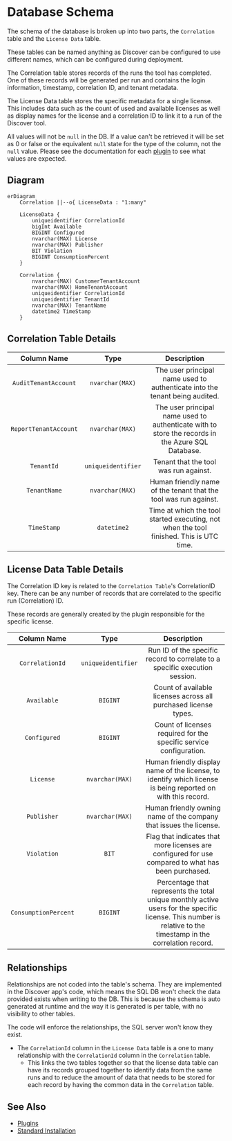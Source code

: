 # Database Schema

The schema of the database is broken up into two parts, the `Correlation` table and the `License Data` table.

These tables can be named anything as Discover can be configured to use different names, which can be configured during deployment.

The Correlation table stores records of the runs the tool has completed.
One of these records will be generated per run and contains the login information, timestamp, correlation ID, and tenant metadata.

The License Data table stores the specific metadata for a single license. This includes data such as the count of used and available licenses as well as display names for the license and a correlation ID to link it to a run of the Discover tool.

All values will not be `null` in the DB. If a value can't be retrieved it will be set as 0 or false or the equivalent `null` state for the type of the column, not the `null` value. Please see the documentation for each [plugin](Plugins/Overview.md) to see what values are expected.

## Diagram

```mermaid
erDiagram
    Correlation ||--o{ LicenseData : "1:many"

    LicenseData {
        uniqueidentifier CorrelationId
        bigInt Available
        BIGINT Configured
        nvarchar(MAX) License
        nvarchar(MAX) Publisher
        BIT Violation
        BIGINT ConsumptionPercent
    }

    Correlation {
        nvarchar(MAX) CustomerTenantAccount
        nvarchar(MAX) HomeTenantAccount
        uniqueidentifier CorrelationId
        uniqueidentifier TenantId
        nvarchar(MAX) TenantName
        datetime2 TimeStamp
    }
```

## Correlation Table Details

| Column Name | Type | Description |
| :---------: | :--: | :---------: |
| `AuditTenantAccount` | `nvarchar(MAX)` | The user principal name used to authenticate into the tenant being audited. |
| `ReportTenantAccount` | `nvarchar(MAX)` | The user principal name used to authenticate with to store the records in the Azure SQL Database. |
| `TenantId` | `uniqueidentifier` | Tenant that the tool was run against. |
| `TenantName` | `nvarchar(MAX)` | Human friendly name of the tenant that the tool was run against. |
| `TimeStamp` | `datetime2` | Time at which the tool started executing, not when the tool finished. This is UTC time. |

## License Data Table Details

The Correlation ID key is related to the `Correlation Table`'s CorrelationID key.
There can be any number of records that are correlated to the specific run (Correlation) ID.

These records are generally created by the plugin responsible for the specific license.

| Column Name | Type | Description |
| :---------: | :--: | :---------: |
| `CorrelationId` | `uniqueidentifier` | Run ID of the specific record to correlate to a specific execution session. |
| `Available` | `BIGINT` | Count of available licenses across all purchased license types. |
| `Configured` | `BIGINT` | Count of licenses required for the specific service configuration. |
| `License` | `nvarchar(MAX)` | Human friendly display name of the license, to identify which license is being reported on with this record. |
| `Publisher` | `nvarchar(MAX)` | Human friendly owning name of the company that issues the license.
| `Violation` | `BIT` | Flag that indicates that more licenses are configured for use compared to what has been purchased. |
| `ConsumptionPercent` | `BIGINT` | Percentage that represents the total unique monthly active users for the specific license. This number is relative to the timestamp in the correlation record. |

## Relationships

Relationships are not coded into the table's schema. They are implemented in the Discover app's code, which means the SQL DB won't check the data provided exists when writing to the DB. This is because the schema is auto generated at runtime and the way it is generated is per table, with no visibility to other tables.

The code will enforce the relationships, the SQL server won't know they exist.

- The `CorrelationId` column in the `License Data` table is a one to many relationship with the `CorrelationId` column in the `Correlation` table.
    - This links the two tables together so that the license data table can have its records grouped together to identify data from the same runs and to reduce the amount of data that needs to be stored for each record by having the common data in the `Correlation` table.

## See Also

- [Plugins](Plugins/Overview.md)
- [Standard Installation](Deployment/Standard-Install.md)
